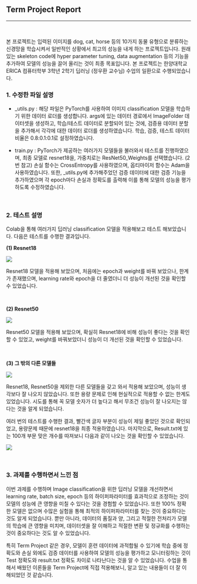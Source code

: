 ## Term Project Report

--------------

<br>
   
본 프로젝트는 입력된 이미지를 dog, cat, horse 등의 10가지 동물 유형으로 분류하는 신경망을 학습시켜서 일반적인 상황에서 최고의 성능을 내게 하는 프로젝트입니다. 원래 있는 skeleton  code에 hyper parameter tuning, data augmentation 등의 기능을 추가하여 모델의 성능을 끌어 올리는 것이 최종 목표입니다. 
본 프로젝트는 한양대학교 ERICA 컴퓨터학부 3학년 2학기 딥러닝 (정우환 교수님) 수업의 일환으로 수행되었습니다.

### 1. 수정한 파일 설명
* _utils.py : 해당 파일은 PyTorch를 사용하여 이미지 classification 모델을 학습하기 위한 데이터 로더를 생성합니다. args에 있는 데이터 경로에서 ImageFolder 데이터셋을 생성하고, 학습/테스트 데이터로 분할되어 있는 것에, 검증용 데이터 분할을 추가해서 각각에 대한 데이터 로더를 생성하였습니다. 학습, 검증, 테스트 데이터 비율은 0.8:0.1:0.1로 설정하였습니다.

* train.py : PyTorch가 제공하는 여러가지 모델들을 불러와서 테스트를 진행하였으며, 최종 모델로 resnet18을, 가중치로는 ResNet50_Weights를 선택했습니다. (2번 참고) 손실 함수는 CrossEntropy를 사용하였으며, 옵티마이저 함수는 Adam을 사용하였습니다. 또한, _utils.py에 추가해주었던 검증 데이터에 대한 검증 기능을 추가하였으며 각 epoch마다 손실과 정확도를 출력해 이를 통해 모델의 성능을 평가하도록 수정하였습니다.

<br>

### 2. 테스트 설명
Colab을 통해 여러가지 딥러닝 classification 모델을 적용해보고 테스트 해보았습니다. 다음은 테스트를 수행한 결과입니다.

**(1) Resnet18**

![](https://velog.velcdn.com/images/lcy1221/post/2be3e51b-d0a7-4be5-9d10-9029fe58e57c/image.png)

Resnet18 모델을 적용해 보았으며, 처음에는 epoch과 weight를 바꿔 보았으나, 한계가 존재했으며, 
learning rate와 epoch을 더 줄였더니 더 성능이 개선된 것을 확인할 수 있었습니다.

<br>

**(2) Resnet50**

![](https://velog.velcdn.com/images/lcy1221/post/c24b7a44-cf50-45ce-928b-ae88afc3f26f/image.png)

Resnet50 모델을 적용해 보았으며, 확실히 Resnet18에 비해 성능이 좋다는 것을 확인할 수 있었고, 
weight를 바꿔보았더니 성능이 더 개선된 것을 확인할 수 있었습니다.

<br>

**(3) 그 밖의 다른 모델들**

![](https://velog.velcdn.com/images/lcy1221/post/a1881964-5fab-4a5f-b7be-4f80ec758610/image.png)

Resnet18, Resnet50을 제외한 다른 모델들을 갖고 와서 적용해 보았으며, 성능이 생각보다 잘 나오지 않았습니다. 또한 용량 문제로 인해 현실적으로 적용할 수 없는 한계도 있었습니다. 시도를 통해 꼭 모델 숫자가 더 높다고 해서 무조건 성능이 잘 나오지는 않다는 것을 알게 되었습니다.

여러 번의 테스트를 수행한 결과, 빨간색 글자 부분이 성능이 제일 좋았던 것으로 확인되었고, 용량문제 때문에 resnet18을 최종 적용하였습니다. 마지막으로, Result.txt에 있는 100개 부문 맞은 개수를 따져보니 다음과 같이 나오는 것을 확인할 수 있었습니다.

![](https://velog.velcdn.com/images/lcy1221/post/c183b746-42fb-43e8-9293-750da346eecb/image.png)

<br>


### 3. 과제를 수행하면서 느낀 점
이번 과제를 수행하며 Image classification을 위한 딥러닝 모델을 개선하면서 learning rate, batch size, epoch 등의 하이퍼파라미터를 효과적으로 조정하는 것이 모델의 성능에 큰 영향을 미칠 수 있다는 것을 경험할 수 있었습니다. 또한 100% 정확한 모델은 없으며 수많은 실험을 통해 최적의 하이퍼파라미터를 찾는 것이 중요하다는 것도 알게 되었습니다. 뿐만 아니라, 데이터의 품질과 양, 그리고 적절한 전처리가 모델의 학습에 큰 영향을 미치며, 데이터셋을 잘 이해하고 적절한 변환 및 정규화를 수행하는 것이 중요하다는 것도 알 수 있었습니다. 

특히 Term Project 같은 경우, 모델이 훈련 데이터에 과적합될 수 있기에 학습 중에 정확도와 손실 외에도 검증 데이터를 사용하여 모델의 성능을 평가하고 모니터링하는 것이 Test 정확도와 result.txt 정확도 차이로 나타난다는 것을 알 수 있었습니다. 수업을 통해서 배웠던 이론들을 Term Project에 직접 적용해보니, 알고 있는 내용들이 더 잘 이해되었던 것 같습니다.
